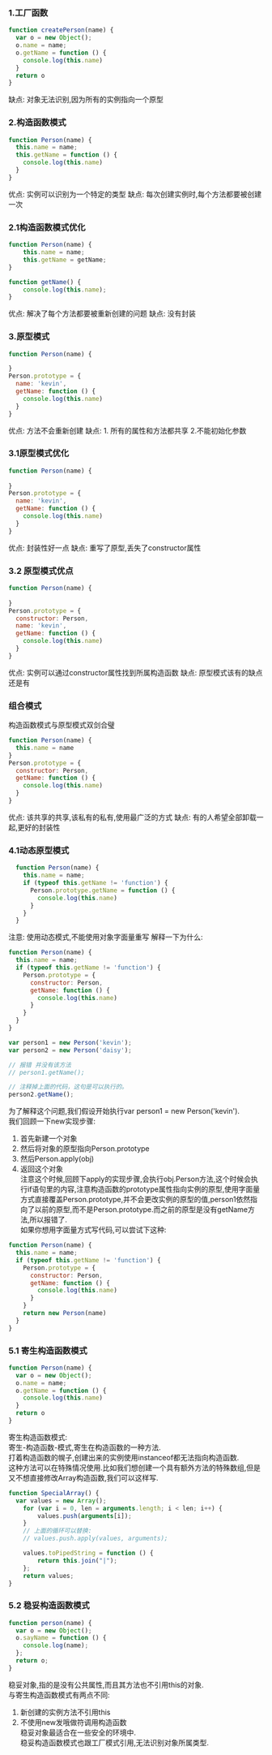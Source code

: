### 1.工厂函数
```js
function createPerson(name) {
  var o = new Object();
  o.name = name;
  o.getName = function () {
    console.log(this.name)
  }
  return o
}
```
缺点: 对象无法识别,因为所有的实例指向一个原型
### 2.构造函数模式
```js
function Person(name) {
  this.name = name;
  this.getName = function () {
    console.log(this.name)
  }
}
```
优点: 实例可以识别为一个特定的类型
缺点: 每次创建实例时,每个方法都要被创建一次
### 2.1构造函数模式优化
```js
function Person(name) {
    this.name = name;
    this.getName = getName;
}

function getName() {
    console.log(this.name);
}
```
优点: 解决了每个方法都要被重新创建的问题
缺点: 没有封装
### 3.原型模式
```js
function Person(name) {

}
Person.prototype = {
  name: 'kevin',
  getName: function () {
    console.log(this.name)
  }
}
```
优点: 方法不会重新创建
缺点: 1. 所有的属性和方法都共享 2.不能初始化参数
### 3.1原型模式优化
```JavaScript 
function Person(name) {
  
}
Person.prototype = {
  name: 'kevin',
  getName: function () {
    console.log(this.name)
  }
}
```
优点: 封装性好一点
缺点: 重写了原型,丢失了constructor属性
### 3.2 原型模式优点
```js
function Person(name) {
  
}
Person.prototype = {
  constructor: Person,
  name: 'kevin',
  getName: function () {
    console.log(this.name)
  }
}
```
优点: 实例可以通过constructor属性找到所属构造函数
缺点: 原型模式该有的缺点还是有
### 组合模式
构造函数模式与原型模式双剑合璧
```js
function Person(name) {
  this.name = name 
}
Person.prototype = {
  constructor: Person,
  getName: function () {
    console.log(this.name)
  }
}
```
优点: 该共享的共享,该私有的私有,使用最广泛的方式
缺点: 有的人希望全部卸载一起,更好的封装性
### 4.1动态原型模式
```js
  function Person(name) {
    this.name = name;
    if (typeof this.getName != 'function') {
      Person.prototype.getName = function () {
        console.log(this.name)
      }
    }
  }
```
注意: 使用动态模式,不能使用对象字面量重写
解释一下为什么:
```js
function Person(name) {
  this.name = name;
  if (typeof this.getName != 'function') {
    Person.prototype = {
      constructor: Person,
      getName: function () {
        console.log(this.name)
      }
    }
  }
}

var person1 = new Person('kevin');
var person2 = new Person('daisy');

// 报错 并没有该方法
// person1.getName();

// 注释掉上面的代码，这句是可以执行的。
person2.getName();
```
为了解释这个问题,我们假设开始执行var person1 = new Person('kevin').  
我们回顾一下new实现步骤:  
1. 首先新建一个对象
2. 然后将对象的原型指向Person.prototype
3. 然后Person.apply(obj)
4. 返回这个对象  
注意这个时候,回顾下apply的实现步骤,会执行obj.Person方法,这个时候会执行if语句里的内容,注意构造函数的prototype属性指向实例的原型,使用字面量方式直接覆盖Person.prototype,并不会更改实例的原型的值,person1依然指向了以前的原型,而不是Person.prototype.而之前的原型是没有getName方法,所以报错了.  
如果你想用字面量方式写代码,可以尝试下这种:
```js
function Person(name) {
  this.name = name;
  if (typeof this.getName != 'function') {
    Person.prototype = {
      constructor: Person,
      getName: function () {
        console.log(this.name)
      }
    }
    return new Person(name)
  }
}
```
### 5.1 寄生构造函数模式
```js
function Person(name) {
  var o = new Object();
  o.name = name;
  o.getName = function () {
    console.log(this.name)
  }
  return o
}
```
寄生构造函数模式:  
寄生-构造函数-模式,寄生在构造函数的一种方法.  
打着构造函数的幌子,创建出来的实例使用instanceof都无法指向构造函数.  
这种方法可以在特殊情况使用.比如我们想创建一个具有额外方法的特殊数组,但是又不想直接修改Array构造函数,我们可以这样写.  
```js
function SpecialArray() {
  var values = new Array();
    for (var i = 0, len = arguments.length; i < len; i++) {
        values.push(arguments[i]);
    }
    // 上面的循环可以替换:
    // values.push.apply(values, arguments);

    values.toPipedString = function () {
        return this.join("|");
    };
    return values;
}
```
### 5.2 稳妥构造函数模式
```js
function person(name) {
  var o = new Object();
  o.sayName = function () {
    console.log(name);
  };
  return o;
}

```
稳妥对象,指的是没有公共属性,而且其方法也不引用this的对象.  
与寄生构造函数模式有两点不同:  
1. 新创建的实例方法不引用this
2. 不使用new发哦做符调用构造函数  
稳妥对象最适合在一些安全的环境中.  
稳妥构造函数模式也跟工厂模式引用,无法识别对象所属类型.
